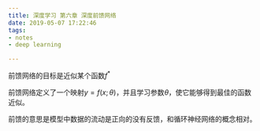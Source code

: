 ```yaml
---
title: 深度学习 第六章 深度前馈网络
date: 2019-05-07 17:22:46
tags:
- notes
- deep learning

---
```


前馈网络的目标是近似某个函数$f^*$

前馈网络定义了一个映射$y=f(x;\theta)$，并且学习参数$\theta$，使它能够得到最佳的函数近似。

前馈的意思是模型中数据的流动是正向的没有反馈，和循环神经网络的概念相对。



